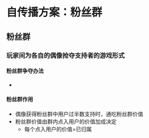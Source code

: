 # 自传播方案：粉丝群
## 粉丝群
### 玩家间为各自的偶像抢夺支持者的游戏形式
#### 粉丝群争夺办法
* 
#### 粉丝群作用
* 偶像获得粉丝群中用户过半数支持时，通吃粉丝群价值
* 粉丝群价值由群内点入用户的价值加成决定
	* 每个点入用户的价值=已归属

<!--stackedit_data:
eyJoaXN0b3J5IjpbNTY0MzI0ODMzLDE1NzYyNDI4MTQsLTQ4Nz
c2MTk3MywtNTEyOTM5MDQ3LC04MzkxNjkzMjNdfQ==
-->